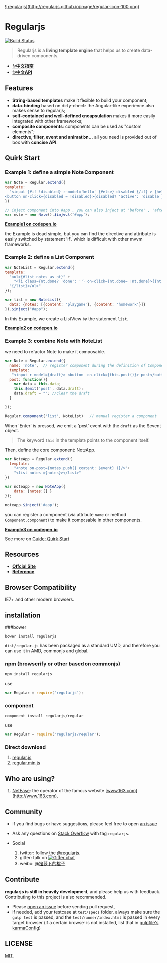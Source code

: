 <a href="http://regularjs.github.io">
  ![regularjs](http://regularjs.github.io/image/regular-icon-100.png)
</a>


# Regularjs


[![Build Status](http://img.shields.io/travis/regularjs/regular/master.svg?style=flat-square)](http://travis-ci.org/regularjs/regular)

> Regularjs is a __living template engine__ that helps us to create data-driven components.




* __[✨中文指南 ](http://regularjs.github.io/guide/zh/index.html)__
* __[✨中文API ](http://regularjs.github.io/reference/?api-zh)__


## Features

- __String-based templates__ make it flexible to build your component;
- __data-binding__ based on dirty-check: the Angular-like experience also makes sense to regularjs;
- __self-contained and well-defined encapsulation__ makes it more easily integrated with other frameworks;
- __composite components__: components can be used as "custom elements";
- __directive, filter, event and animation...__  all you need is provided out of box with __concise API__.



## Quirk Start

### Example 1: __define a simple Note Component__

```javascript
var Note = Regular.extend({
template: 
  "<input {#if !disabled} r-model='hello' {#else} disabled {/if} > {hello} \
<button on-click={disabled = !disabled}>{disabled? 'active': 'disable'} it</button>"
})

// inject component into #app , you can also inject at 'before' , 'after', 'top'.
var note = new Note().$inject("#app"); 

```

__[Example1 on codepen.io](http://codepen.io/leeluolee/pen/JqAaH)__

 the Example is dead simple, but you can find the directive and attribute is easily switched by statement 'if'. which is difficult with other mvvm frameworks. 


### Example 2: __define a List Component__

```javascript
var NoteList = Regular.extend({
template: 
  "<ul>{#list notes as nt}" +
    "<li class={nt.done? 'done': ''} on-click={nt.done= !nt.done}>{{nt.content}}</li>" + 
  "{/list}</ul>"
});

var list = new NoteList({
  data: {notes: [{content: 'playgame'}, {content: 'homework'}]}
}).$inject("#app");


```

In this Example, we create a ListView by the statement `list`. 

__[Example2 on codepen.io](http://codepen.io/leeluolee/pen/mAKlL)__


### Example 3: combine Note with NoteList

we need to refactor Note to make it composable.

```javascript
var Note = Regular.extend({
  name: 'note',  // register component during the definition of Component
  template: 
   "<input r-model={draft}> <button  on-click={this.post()}> post</button>", 
  post: function(){
    var data = this.data;
    this.$emit('post', data.draft);
    data.draft = ""; //clear the draft
  }

});

Regular.component('list', NoteList);  // manual register a component

```
When 'Enter' is pressed, we emit a 'post' event with the `draft` as the $event object. 

> The keyword `this` in the template points to the component itself. 

Then, define the core component: NoteApp.

```javascript
var NoteApp = Regular.extend({
  template: 
    "<note on-post={notes.push({ content: $event} )}/>"+ 
    "<list notes ={notes}></list>"
})

var noteapp = new NoteApp({
    data: {notes:[] }
});

noteapp.$inject('#app');

```

you can register a component (via attribute `name` or method `Component.component`) to make it composable in other components.

__[Example3 on codepen.io](http://codepen.io/leeluolee/pen/bqkLp)__


See more on [Guide: Quirk Start](http://regularjs.github.io/guide/en/getting-start/README.html)

## Resources

* __[Offcial Site ](http://regularjs.github.io)__
* __[Reference ](http://regularjs.github.io/reference)__


## Browser Compatibility

IE7+ and other modern browsers. 


## installation

###bower

```javascript
bower install regularjs
```

`dist/regular.js` has been packaged as a standard UMD, and therefore you can use it in AMD, commonjs and global.

### npm (browserify or other based on commonjs)

```js
npm install regularjs
```

use

```js
var Regular = require('regularjs');
```


### component

```
component install regularjs/regular
```
use

```js
var Regular = require('regularjs/regular');
```



### Direct download

1. [regular.js](https://rawgit.com/regularjs/regular/master/dist/regular.js)
2. [regular.min.js](https://rawgit.com/regularjs/regular/master/dist/regular.min.js)


## Who are using?

1. [NetEase](https://github.com/NetEase): the operator of the famous website [www.163.com](http://www.163.com).



## Community

* If you find bugs or have suggestions, please feel free to open [an issue](https://github.com/regularjs/regular/issues)

* Ask any questions on [Stack Overflow](http://stackoverflow.com/questions/tagged/regularjs) with tag `regularjs`. 

* Social 
  1. twitter: follow the [@regularjs](https://twitter.com/regularjs). 
  1. gitter: talk on [![Gitter chat](https://badges.gitter.im/regularjs/regular.png)](https://gitter.im/regularjs/regular)
  1. weibo: [@拴萝卜的棍子](http://weibo.com/luobolee)

## Contribute

__regularjs is still in heavily development__, and please help us with feedback. Contributing to this project is also recommended.

* Please [open an issue](https://github.com/regularjs/regular/issues) before sending pull request, 
* if needed, add your testcase at `test/specs` folder. always make sure the `gulp test` is passed, and the `test/runner/index.html` is passed in every target browser (if a certain browser is not installed, list that in [gulpfile's karmaConfig](https://github.com/regularjs/regular/blob/master/gulpfile.js#L30))



## LICENSE

[MIT](https://github.com/regularjs/regular/blob/master/LICENSE).

